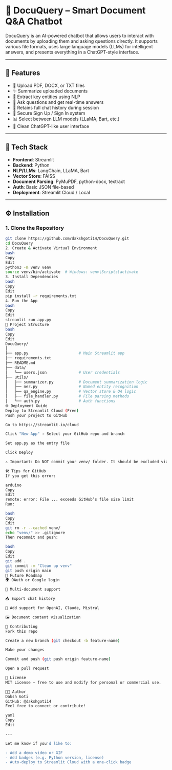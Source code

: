 # 📄 DocuQuery – Smart Document Q&A Chatbot

DocuQuery is an AI-powered chatbot that allows users to interact with documents by uploading them and asking questions directly. It supports various file formats, uses large language models (LLMs) for intelligent answers, and presents everything in a ChatGPT-style interface.

---

## 🚀 Features

- 📎 Upload PDF, DOCX, or TXT files  
- ✨ Summarize uploaded documents  
- 🧠 Extract key entities using NLP  
- 💬 Ask questions and get real-time answers  
- 🔁 Retains full chat history during session  
- 👥 Secure Sign Up / Sign In system  
- 📊 Select between LLM models (LLaMA, Bart, etc.)  
- 🎨 Clean ChatGPT-like user interface

---

## 🧰 Tech Stack

- **Frontend**: Streamlit  
- **Backend**: Python  
- **NLP/LLMs**: LangChain, LLaMA, Bart  
- **Vector Store**: FAISS  
- **Document Parsing**: PyMuPDF, python-docx, textract  
- **Auth**: Basic JSON file-based  
- **Deployment**: Streamlit Cloud / Local

---

## ⚙️ Installation

### 1. Clone the Repository

```bash
git clone https://github.com/dakshgoti14/DocuQuery.git
cd DocuQuery
2. Create & Activate Virtual Environment
bash
Copy
Edit
python3 -m venv venv
source venv/bin/activate  # Windows: venv\Scripts\activate
3. Install Dependencies
bash
Copy
Edit
pip install -r requirements.txt
4. Run the App
bash
Copy
Edit
streamlit run app.py
📁 Project Structure
bash
Copy
Edit
DocuQuery/
│
├── app.py                      # Main Streamlit app
├── requirements.txt
├── README.md
├── data/
│   └── users.json              # User credentials
├── utils/
│   ├── summarizer.py           # Document summarization logic
│   ├── ner.py                  # Named entity recognition
│   ├── qa_engine.py            # Vector store & QA logic
│   ├── file_handler.py         # File parsing methods
│   └── auth.py                 # Auth functions
🌐 Deployment Guide
Deploy to Streamlit Cloud (Free)
Push your project to GitHub

Go to https://streamlit.io/cloud

Click "New App" → Select your GitHub repo and branch

Set app.py as the entry file

Click Deploy

⚠️ Important: Do NOT commit your venv/ folder. It should be excluded via .gitignore.

🛠 Tips for GitHub
If you get this error:

arduino
Copy
Edit
remote: error: File ... exceeds GitHub’s file size limit
Run:

bash
Copy
Edit
git rm -r --cached venv/
echo "venv/" >> .gitignore
Then recommit and push:

bash
Copy
Edit
git add .
git commit -m "Clean up venv"
git push origin main
📌 Future Roadmap
🌍 OAuth or Google login

🧾 Multi-document support

📤 Export chat history

🧠 Add support for OpenAI, Claude, Mistral

🖼️ Document content visualization

🤝 Contributing
Fork this repo

Create a new branch (git checkout -b feature-name)

Make your changes

Commit and push (git push origin feature-name)

Open a pull request

📄 License
MIT License – free to use and modify for personal or commercial use.

👨‍💻 Author
Daksh Goti
GitHub: @dakshgoti14
Feel free to connect or contribute!

yaml
Copy
Edit

---

Let me know if you'd like to:

- Add a demo video or GIF  
- Add badges (e.g. Python version, license)  
- Auto-deploy to Streamlit Cloud with a one-click badge






